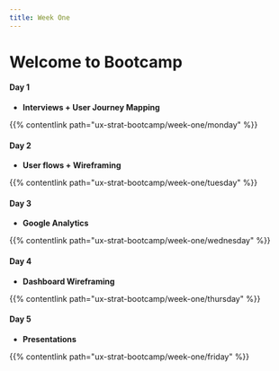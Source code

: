 ```yaml
---
title: Week One
---
```


# Welcome to Bootcamp

#### Day 1
- **Interviews + User Journey Mapping**

{{% contentlink path="ux-strat-bootcamp/week-one/monday" %}}


#### Day 2
- **User flows + Wireframing**

{{% contentlink path="ux-strat-bootcamp/week-one/tuesday" %}}


#### Day 3
- **Google Analytics**

{{% contentlink path="ux-strat-bootcamp/week-one/wednesday" %}}


#### Day 4
- **Dashboard Wireframing**

{{% contentlink path="ux-strat-bootcamp/week-one/thursday" %}}


#### Day 5
- **Presentations**

{{% contentlink path="ux-strat-bootcamp/week-one/friday" %}}
 
